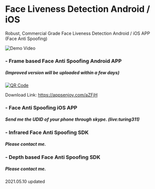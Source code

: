# Face Liveness Detection Android / iOS
Robust, Commercial Grade Face Liveness Detection Android / iOS APP (Face Anti Spoofing)

![Demo Video](https://raw.githubusercontent.com/Nikit333/Face-Anti-Spoofing-Android-iOS/main/2.gif)

### - Frame based Face Anti Spoofing Android APP
##### (Improved version will be uploaded within a few days)
[![QR Code](https://chart.googleapis.com/chart?chs=150&cht=qr&chl=https://appsenjoy.com/aZFjH&choe=UTF-8&chld=|0)](https://appsenjoy.com/aZFjH)

Download Link: https://appsenjoy.com/aZFjH

### - Face Anti Spoofing iOS APP
##### Send me the UDID of your phone through skype. (live:turing311)

### - Infrared Face Anti Spoofing SDK
##### Please contact me.

### - Depth based Face Anti Spoofing SDK
##### Please contact me.

2021.05.10 updated
